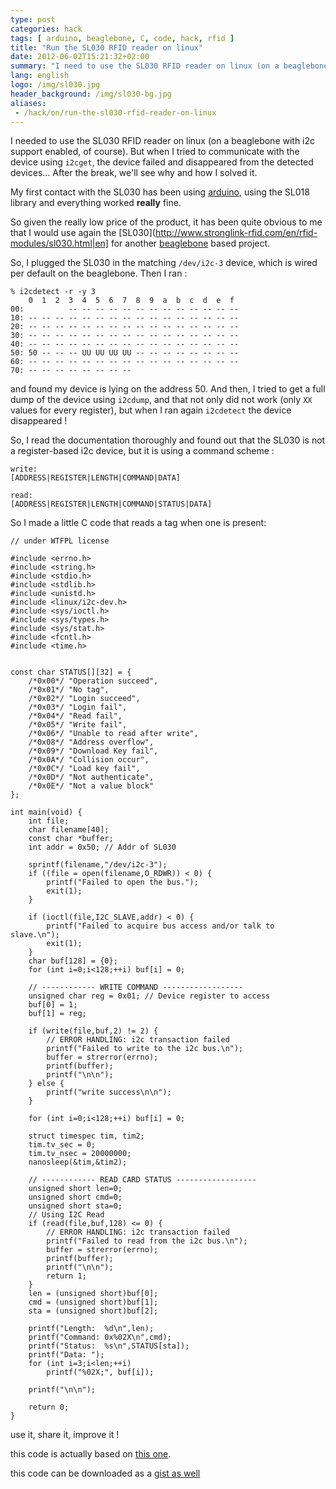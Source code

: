 ```yaml
---
type: post
categories: hack
tags: [ arduino, beaglebone, C, code, hack, rfid ]
title: "Run the SL030 RFID reader on linux"
date: 2012-06-02T15:21:32+02:00
summary: "I need to use the SL030 RFID reader on linux (on a beaglebone with i2c support enabled, of course). But when I tried to communicate with the device using i2cget, the device failed and disappeared from the detected devices... After the break, we'll see why and how I solved it."
lang: english
logo: /img/sl030.jpg
header_background: /img/sl030-bg.jpg
aliases:
 - /hack/on/run-the-sl030-rfid-reader-on-linux
---
```


I needed to use the SL030 RFID reader on linux (on a beaglebone
with i2c support enabled, of course). But when I tried to
communicate with the device using ``i2cget``, the device failed
and disappeared from the detected devices... After the break,
we'll see why and how I solved it.

My first contact with the SL030 has been using [arduino](https://github.com/guyzmo/LeLoopRFID),
using the SL018 library and everything worked __really__ fine.

So given the really low price of the product, it has been quite
obvious to me that I would use again the [SL030](http://www.stronglink-rfid.com/en/rfid-modules/sl030.html|en] for another [beaglebone](http://beagleboard.org/bone/)
based project.

So, I plugged the SL030 in the matching ``/dev/i2c-3`` device,
which is wired per default on the beaglebone. Then I ran :

    % i2cdetect -r -y 3
        0  1  2  3  4  5  6  7  8  9  a  b  c  d  e  f
    00:          -- -- -- -- -- -- -- -- -- -- -- -- -- 
    10: -- -- -- -- -- -- -- -- -- -- -- -- -- -- -- -- 
    20: -- -- -- -- -- -- -- -- -- -- -- -- -- -- -- -- 
    30: -- -- -- -- -- -- -- -- -- -- -- -- -- -- -- -- 
    40: -- -- -- -- -- -- -- -- -- -- -- -- -- -- -- -- 
    50: 50 -- -- -- UU UU UU UU -- -- -- -- -- -- -- -- 
    60: -- -- -- -- -- -- -- -- -- -- -- -- -- -- -- -- 
    70: -- -- -- -- -- -- -- --                         

and found my device is lying on the address 50. And then, I tried
to get a full dump of the device using ``i2cdump``, and that not only
did not work (only ``XX`` values for every register), but when I ran again
``i2cdetect`` the device disappeared !

So, I read the documentation thoroughly and found out that the 
SL030 is not a register-based i2c device, but it is using a
command scheme :

    write:
    [ADDRESS|REGISTER|LENGTH|COMMAND|DATA]
    
    read:
    [ADDRESS|REGISTER|LENGTH|COMMAND|STATUS|DATA]

So I made a little C code that reads a tag when one is present:

    // under WTFPL license

    #include <errno.h>
    #include <string.h>
    #include <stdio.h>
    #include <stdlib.h>
    #include <unistd.h>
    #include <linux/i2c-dev.h>
    #include <sys/ioctl.h>
    #include <sys/types.h>
    #include <sys/stat.h>
    #include <fcntl.h>
    #include <time.h>


    const char STATUS[][32] = {
        /*0x00*/ "Operation succeed",
        /*0x01*/ "No tag",
        /*0x02*/ "Login succeed",
        /*0x03*/ "Login fail",
        /*0x04*/ "Read fail",
        /*0x05*/ "Write fail",
        /*0x06*/ "Unable to read after write",
        /*0x08*/ "Address overflow",
        /*0x09*/ "Download Key fail",
        /*0x0A*/ "Collision occur",
        /*0x0C*/ "Load key fail",
        /*0x0D*/ "Not authenticate",
        /*0x0E*/ "Not a value block"
    };

    int main(void) {
        int file;
        char filename[40];
        const char *buffer;
        int addr = 0x50; // Addr of SL030

        sprintf(filename,"/dev/i2c-3");
        if ((file = open(filename,O_RDWR)) < 0) {
            printf("Failed to open the bus.");
            exit(1);
        }

        if (ioctl(file,I2C_SLAVE,addr) < 0) {
            printf("Failed to acquire bus access and/or talk to slave.\n");
            exit(1);
        }
        char buf[128] = {0};
        for (int i=0;i<128;++i) buf[i] = 0;

        // ------------ WRITE COMMAND ------------------
        unsigned char reg = 0x01; // Device register to access
        buf[0] = 1;
        buf[1] = reg;

        if (write(file,buf,2) != 2) {
            // ERROR HANDLING: i2c transaction failed
            printf("Failed to write to the i2c bus.\n");
            buffer = strerror(errno);
            printf(buffer);
            printf("\n\n");
        } else {
            printf("write success\n\n");
        }

        for (int i=0;i<128;++i) buf[i] = 0;

        struct timespec tim, tim2;
        tim.tv_sec = 0;
        tim.tv_nsec = 20000000;
        nanosleep(&tim,&tim2);

        // ------------ READ CARD STATUS ------------------
        unsigned short len=0;
        unsigned short cmd=0;
        unsigned short sta=0;
        // Using I2C Read
        if (read(file,buf,128) <= 0) {
            // ERROR HANDLING: i2c transaction failed
            printf("Failed to read from the i2c bus.\n");
            buffer = strerror(errno);
            printf(buffer);
            printf("\n\n");
            return 1;
        }
        len = (unsigned short)buf[0];
        cmd = (unsigned short)buf[1];
        sta = (unsigned short)buf[2];

        printf("Length:  %d\n",len);
        printf("Command: 0x%02X\n",cmd);
        printf("Status:  %s\n",STATUS[sta]);
        printf("Data: ");
        for (int i=3;i<len;++i)
            printf("%02X;", buf[i]);

        printf("\n\n");

        return 0;
    }

use it, share it, improve it ! 

this code is actually based on [this one](http://elinux.org/Interfacing_with_I2C_Devices#Completed_Code).

this code can be downloaded as a [gist as well](https://gist.github.com/guyzmo/10118958)
